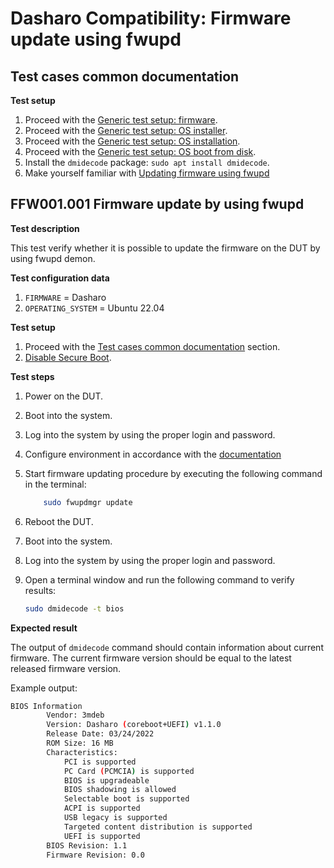 # Dasharo Compatibility: Firmware update using fwupd

## Test cases common documentation

**Test setup**

1. Proceed with the
    [Generic test setup: firmware](../generic-test-setup.md#firmware).
1. Proceed with the
    [Generic test setup: OS installer](../generic-test-setup.md#os-installer).
1. Proceed with the
    [Generic test setup: OS installation](../generic-test-setup.md#os-installation).
1. Proceed with the
    [Generic test setup: OS boot from disk](../generic-test-setup.md#os-boot-from-disk).
1. Install the `dmidecode` package: `sudo apt install dmidecode`.
1. Make yourself familiar with
    [Updating firmware using fwupd](/unified/novacustom/fwupd-usage)

## FFW001.001 Firmware update by using fwupd

**Test description**

This test verify whether it is possible to update the firmware on the DUT by
using fwupd demon.

**Test configuration data**

1. `FIRMWARE` = Dasharo
1. `OPERATING_SYSTEM` = Ubuntu 22.04

**Test setup**

1. Proceed with the
    [Test cases common documentation](#test-cases-common-documentation) section.
1. [Disable Secure Boot](../../unified-test-documentation/dasharo-security/206-secure-boot.md).

**Test steps**

1. Power on the DUT.
1. Boot into the system.
1. Log into the  system by using the proper login and password.
1. Configure environment in accordance with the
    [documentation](/unified/novacustom/fwupd-usage)
1. Start firmware updating procedure by executing the following command in
    the terminal:

    ```bash
        sudo fwupdmgr update
    ```

1. Reboot the DUT.
1. Boot into the system.
1. Log into the system by using the proper login and password.
1. Open a terminal window and run the following command to verify results:

    ```bash
    sudo dmidecode -t bios
    ```

**Expected result**

The output of `dmidecode` command should contain information about current
firmware. The current firmware version should be equal to the latest released
firmware version.

Example output:

```bash
BIOS Information
        Vendor: 3mdeb
        Version: Dasharo (coreboot+UEFI) v1.1.0
        Release Date: 03/24/2022
        ROM Size: 16 MB
        Characteristics:
            PCI is supported
            PC Card (PCMCIA) is supported
            BIOS is upgradeable
            BIOS shadowing is allowed
            Selectable boot is supported
            ACPI is supported
            USB legacy is supported
            Targeted content distribution is supported
            UEFI is supported
        BIOS Revision: 1.1
        Firmware Revision: 0.0
```

